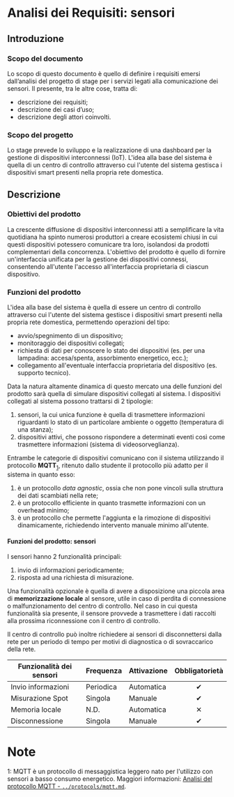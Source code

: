 # Analisi dei Requisiti: sensori

## Introduzione

### Scopo del documento

Lo scopo di questo documento è quello di definire i requisiti emersi dall’analisi del progetto di stage per i servizi legati alla comunicazione dei sensori.
Il presente, tra le altre cose, tratta di:

-   descrizione dei requisiti;
-   descrizione dei casi d’uso;
-   descrizione degli attori coinvolti.

### Scopo del progetto

Lo stage prevede lo sviluppo e la realizzazione di una dashboard per la gestione di dispositivi interconnessi (IoT). L'idea alla base del sistema è quella di un centro di controllo attraverso cui l'utente del sistema gestisca i dispositivi smart presenti nella propria rete domestica.

## Descrizione

### Obiettivi del prodotto

La crescente diffusione di dispositivi interconnessi atti a semplificare la vita quotidiana ha spinto numerosi produttori a creare ecosistemi chiusi in cui questi dispositivi potessero comunicare tra loro, isolandosi da prodotti complementari della concorrenza.
L'obiettivo del prodotto è quello di fornire un'interfaccia unificata per la gestione dei dispositivi connessi, consentendo all'utente l'accesso all'interfaccia proprietaria di ciascun dispositivo.

### Funzioni del prodotto

L'idea alla base del sistema è quella di essere un centro di controllo attraverso cui l'utente del sistema gestisce i dispositivi smart presenti nella propria rete domestica, permettendo operazioni del tipo:

-   avvio/spegnimento di un dispositivo;
-   monitoraggio dei dispositivi collegati;
-   richiesta di dati per conoscere lo stato dei dispositivi (es. per una lampadina: accesa/spenta, assorbimento energetico, ecc.);
-   collegamento all'eventuale interfaccia proprietaria del dispositivo (es. supporto tecnico).

Data la natura altamente dinamica di questo mercato una delle funzioni del prodotto sarà quella di simulare dispositivi collegati al sistema.
I dispositivi collegati al sistema possono trattarsi di 2 tipologie:

1.  sensori, la cui unica funzione è quella di trasmettere informazioni riguardanti lo stato di un particolare ambiente o oggetto (temperatura di una stanza);
2.  dispositivi attivi, che possono rispondere a determinati eventi così come trasmettere informazioni (sistema di videosorveglianza).

Entrambe le categorie di dispositivi comunicano con il sistema utilizzando il protocollo **MQTT**<sub>[1](#1)</sub>, ritenuto dallo studente il protocollo più adatto per il sistema in quanto esso:

1.  è un protocollo _data agnostic_, ossia che non pone vincoli sulla struttura dei dati scambiati nella rete;
2.  è un protocollo efficiente in quanto trasmette informazioni con un overhead minimo;
3.  è un protocollo che permette l'aggiunta e la rimozione di dispositivi dinamicamente,  richiedendo intervento manuale minimo all'utente.

#### Funzioni del prodotto: sensori

I sensori hanno 2 funzionalità principali:

1.  invio di informazioni periodicamente;
2.  risposta ad una richiesta di misurazione.

Una funzionalità opzionale è quella di avere a disposizione una piccola area di **memorizzazione locale** al sensore, utile in caso di perdita di connessione o malfunzionamento del centro di controllo.
Nel caso in cui questa funzionalità sia presente, il sensore provvede a trasmettere i dati raccolti alla prossima riconnessione con il centro di controllo.

Il centro di controllo può inoltre richiedere ai sensori di disconnettersi dalla rete per un periodo di tempo per motivi di diagnostica o di sovraccarico della rete.

| Funzionalità dei sensori | Frequenza | Attivazione | Obbligatorietà |
| ------------------------ | --------- | ----------- |:--------------:|
| Invio informazioni       | Periodica | Automatica  |    &#10004;    |
| Misurazione Spot         | Singola   | Manuale     |    &#10004;    |
| Memoria locale           | N.D.      | Automatica  |    &#10005;    |
| Disconnessione           | Singola   | Manuale     |    &#10004;    |

# Note

<a name="1">1:</a> MQTT è un protocollo di messaggistica leggero nato per l'utilizzo con sensori a basso consumo energetico. Maggiori informazioni: [Analisi del protocollo MQTT - `../protocols/mqtt.md`](../protocols/mqtt.md).
